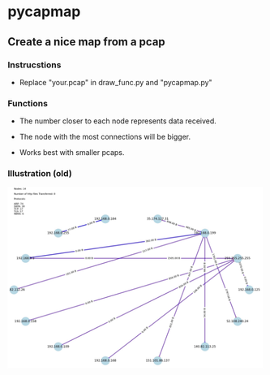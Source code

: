 # pycapmap

## Create a nice map from a pcap

### Instrucstions

* Replace "your.pcap" in draw_func.py and "pycapmap.py"

### Functions

* The number closer to each node represents data received.

* The node with the most connections will be bigger.

* Works best with smaller pcaps.

### Illustration (old)

![Settings Window](https://github.com/VadAxel/pycapmap/blob/main/pycapmap.jpg)
